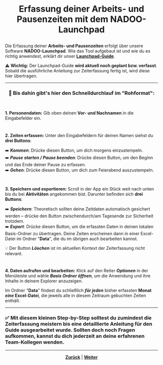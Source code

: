 # <p align="center">Erfassung deiner Arbeits- und Pausenzeiten mit dem NADOO-Launchpad</p>
<!-- Überarbeitung notwendig: hier nur Anleitung/Kapitel zum Thema Zeiterfassung bzw. Umsetzung mit Launchpad aus dem Launchpad-Guide in 04-tools -->

Die Erfassung deiner **Arbeits- und Pausenzeiten** erfolgt über unsere Software **NADOO-Launchpad**. Wie das Tool aufgebaut ist und wie du es richtig anwendest, erklärt dir unser [**Launchpad-Guide**](/docs/04-tools/05-launchpad/README.md).

⚠️ **Wichtig:** Der Launchpad-Guide **wird aktuell noch geplant bzw. verfasst**. Sobald die ausführliche Anleitung zur Zeiterfassung fertig ist, wird diese hier übertragen. 

---

### <p align="center">🚀 Bis dahin gibt's hier den Schnelldurchlauf im "Rohformat":</p>
<br>

**1. Personendaten:** Gib oben deinen **Vor- und Nachnamen** in die Eingabefelder ein.

<!-- Screenshot "Zeiterfassung 1, Fokus Namenfeld" -->

#

**2. Zeiten erfassen:** Unter den Eingabefeldern für deinen Namen siehst du **drei Buttons**:
<!-- Screenshot "Zeiterfassung 1, Fokus Buttons" -->

➡️ ***Kommen***: Drücke diesen Button, um dich morgens einzustempeln. <br>
➡️ ***Pause starten / Pause beenden***: Drücke diesen Button, um den Beginn und das Ende deiner Pause zu erfassen. <br>
➡️ ***Gehen***: Drücke diesen Button, um dich zum Feierabend auszustempeln. <br>

#

**3. Speichern und exportieren:** Scroll in der App ein Stück weit nach unten bis du bei **Aktivitäten** angekommen bist. Darunter befinden sich **drei Buttons**: 
<!-- Screenshot "Zeiterfassung 2" -->

➡️ ***Speichern***: Theoretisch sollten deine Zeitdaten automatisch gesichert werden – drücke den Button zwischendurch/am Tagesende zur Sicherheit trotzdem. <br>
➡️ ***Export***: Drücke diesen Button, um die erfassten Daten in deinen lokalen Basis-Ordner zu übertragen. Deine Zeiten erscheinen dann in einer Excel-Datei im Ordner "**Data**", die du im übrigen auch bearbeiten kannst. <br>
<!-- Screenshot "Zeiterfassung 4" -->

💡 Der Button ***Löschen*** ist im aktuellen Kontext der Zeiterfassung nicht relevant. <br>

#

**4. Daten aufrufen und bearbeiten:** Klick auf den Reiter ***Optionen*** in der Menüleiste und wähle ***Basis Ordner öffnen***, um die Anwendung und ihre Inhalte in deinem Explorer anzuzeigen.
<!-- Screenshot "Zeiterfassung 5" -->

Im Ordner "**Data**" findest du schließlich **_für jeden_** bisher erfassten **Monat _eine_ Excel-Datei**, die jeweils alle in diesem Zeitraum gebuchten Zeiten enthält.
<!-- Screenshot "Zeiterfassung 3" -->

---

### ✅ Mit diesem kleinen Step-by-Step solltest du zumindest die Zeiterfassung meistern bis eine detaillierte Anleitung für den Guide ausgearbeitet wurde. Sollten doch noch Fragen aufkommen, kannst du dich jederzeit an deine erfahrenen Team-Kollegen wenden. 

---

<p align="center">
<a href="/docs/01-organisation/README.md"><strong>Zurück</strong></a> | <a href="/docs/01-organisation/02-zeit_und_ausbildungsnachweise/README.md"><strong>Weiter</strong></a>
</p>
